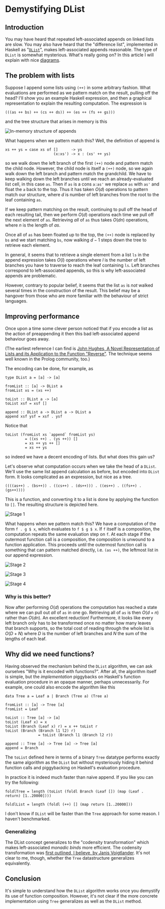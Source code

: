 # Demystifying DList

## Introduction

You may have heard that repeated left-associated appends on linked
lists are slow.  You may also have heard that the "difference list",
implemented in Haskell as
"[`DList`](http://hackage.haskell.org/package/dlist)", makes
left-associated appends reasonable.  The type of `DList` is somewhat
mysterious.  What's really going on?  In this article I will explain
with nice [diagrams](http://projects.haskell.org/diagrams/).

## The problem with lists

Suppose I append some lists using `(++)` in some arbitrary fashion.
What evaluations are performed as we pattern match on the result,
pulling off the head?  I'll show you an example Haskell expression,
and then a graphical representation to explain the resulting
computation.  The expression is

    (((as ++ bs) ++ (cs ++ ds)) ++ (es ++ (fs ++ gs)))

and the tree structure that arises in memory is this

![In-memory structure of appends](../../images/dlist-appends.svg)

What happens when we pattern match this?  Well, the definition of
append is

    xs ++ ys = case xs of []      -> ys
                          (x:xs') -> x : (xs' ++ ys)

so we walk down the left branch of the first `(++)` node and pattern
match the child node.  However, the child node is itself a `(++)`
node, so we again walk down the left branch and pattern match the
grandchild.  We have to keep walking down the left branches until we
reach an already-evaluated list cell, in this case `as`.  Then if `as`
is a cons `a:as'` we replace `as` with `as'` and float the `a` back to
the top.  Thus it has taken $O(d)$ operations to pattern match our
structure, where $d$ is number of left branches from the root to the
leaf containing `as`.

If we keep pattern matching on the result, continuing to pull off the
head of each resulting tail, then we perform $O(d)$ operations each
time we pull off the next element of `as`.  Retrieving *all* of `as`
thus takes $O(dn)$ operations, where $n$ is the length of $as$.

Once all of `as` has been floated up to the top, the `(++)` node is
replaced by `bs` and we start matching `bs`, now walking $d-1$ steps
down the tree to retrieve each element.

In general, it seems that to retrieve a single element from a list
`ls` in the append expression takes $O(l)$ operations where $l$ is the
number of left branches you have to traverse to reach the leaf
containing `ls`.  Left branches correspond to left-associated appends,
so this is why left-associated appends are problematic.

However, contrary to popular belief, it seems that the list `as` is
*not* walked several times in the construction of the result.  This
belief may be a hangover from those who are more familiar with the
behaviour of strict languages.

## Improving performance

Once upon a time some clever person noticed that if
you encode a list as the action of preappending it then this bad
left-associated append behaviour goes away.

(The earliest reference I can find is [John Hughes, A Novel
Representation of Lists and its Application to the Function
"Reverse"](http://www.cs.tufts.edu/~nr/cs257/archive/john-hughes/lists.pdf).
The technique seems well known in the Prolog community, too.)

The encoding can be done, for example, as

    type DList a = [a] -> [a]

    fromList :: [a] -> DList a
    fromList xs = (xs ++)

    toList :: DList a -> [a]
    toList xsf = xsf []

    append :: DList a -> DList a -> DList a
    append xsf ysf = xsf . ysf

Notice that

    toList (fromList xs `append` fromList ys)
             = ((xs ++) . (ys ++)) []
             = xs ++ ys ++ []
             = xs ++ ys

so indeed we have a decent encoding of lists.  But what does this gain
us?

Let's observe what computation occurs when we take the head of a
`DList`.  We'll use the same list append calculation as before, but
encoded into `DList` form.  It looks complicated as an expression, but
nice as a tree.

    ((((as++) . (bs++)) . ((cs++) . (ds++))) . ((es++) . ((fs++) . (gs++))))

This is a function, and converting it to a list is done by applying
the function to `[]`.  The resulting structure is depicted here.

![Stage 1](../../images/dlist-eval1.svg)

What happens when we pattern match this?  We have a computation of the
form `f . g $ x`, which evaluates to `f $ g $ x`.  If `f` itself is a
composition, the computation repeats the same evaluation step on `f`.
At each stage if the outermost function call is a composition, the
composition is unwound to a function application.  This proceeds until
the outermost function call is something that can pattern matched
directly, i.e. `(as ++)`, the leftmost list in our append expression.


![Stage 2](../../images/dlist-eval2.svg)

![Stage 3](../../images/dlist-eval3.svg)

![Stage 4](../../images/dlist-eval4.svg)

### Why is this better?

Now after performing $O(d)$ operations the computation has reached a
state where we can pull out *all* of `as` in one go.  Retrieving all
of `as` is then $O(d + n)$ rather than $O(dn)$.  An excellent
reduction!
Furthermore, it looks like every left branch only has to be
transformed once no matter how many leaves that branch supports, so
the total cost of reading through the whole list is $O(D + N)$ where
$D$ is the number of left branches and $N$ the sum of the lengths of
each leaf.

## Why did we need functions?

Having observed the mechanism behind the `DList` algorithm, we can ask
ourselves "Why is it encoded with functions?".  After all, the
algorithm itself is simple, but the *implementation* piggybacks on
Haskell's function evaluation procedure in an opaque manner, perhaps
unnecessarily.  For example, one could also encode the algorithm like
this

    data Tree a = Leaf a | Branch (Tree a) (Tree a)
    
    fromList :: [a] -> Tree [a]
    fromList = Leaf

    toList :: Tree [a] -> [a]
    toList (Leaf x) = x
    toList (Branch (Leaf x) r) = x ++ toList r
    toList (Branch (Branch l1 l2) r)
                   = toList (Branch l1 (Branch l2 r))
    
    append :: Tree [a] -> Tree [a] -> Tree [a]
    append = Branch

The `toList` defined here in terms of a binary `Tree` datatype
performs exactly the same algorithm as the `DList` but without
mysteriously hiding it behind function calls and piggybacking on
Haskell's evaluation procedure.

In practice it is indeed much faster than naive append.  If you like
you can try the following:

    foldlTree = length (toList (foldl Branch (Leaf []) (map (Leaf . return) [1..20000])))
    
    foldlList = length (foldl (++) [] (map return [1..20000]))

I don't know if `DList` will be faster than the `Tree` approach for
some reason.  I haven't benchmarked.

### Generalizing

The DList concept generalizes to the "codensity transformation" which
makes left-associated *monadic binds* more efficient.  The codensity
transformation was [first outlined, I believe, by Janis
Voigtlander](http://www.iai.uni-bonn.de/~jv/mpc08.pdf).  It's not
clear to me, though, whether the `Tree` datastructure generalizes
equivalently.

## Conclusion

It's simple to understand how the `DList` algorithm works once you
demystify its use of function composition.  However, it's not clear if
the more concrete implementation using `Tree` generalizes as well as
the `DList` method.
